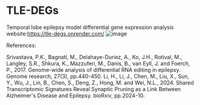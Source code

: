# TLE-DEGs
Temporal lobe epilepsy model differential gene expression analysis
website:https://tle-degs.onrender.com/
![image](https://github.com/user-attachments/assets/3087ca26-038e-4a6a-a4ec-0ed1d5848479)

References:

Srivastava, P.K., Bagnati, M., Delahaye-Duriez, A., Ko, J.H., Rotival, M., Langley, S.R., Shkura, K., Mazzuferi, M., Danis, B., van Eyll, J. and Foerch, P., 2017. Genome-wide analysis of differential RNA editing in epilepsy. Genome research, 27(3), pp.440-450.
Li, H., Li, J., Chen, M., Liu, X., Sun, Y., Wu, J., Lin, B., Chen, S., Deng, Z., Hong, M. and Wei, N.L., 2024. Shared Transcriptomic Signatures Reveal Synaptic Pruning as a Link Between Alzheimer's Disease and Epilepsy. bioRxiv, pp.2024-10.
